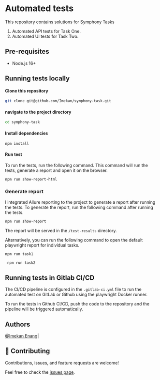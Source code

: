 # Automated tests

This repository contains solutions for Symphony Tasks

1. Automated API tests for Task One.
2. Automated UI tests for Task Two.

## Pre-requisites

- Node.js 16+

## Running tests locally

#### Clone this repository

```bash
git clone git@github.com/Imekan/symphony-task.git
```

#### navigate to the project directory

```bash
cd symphony-task
```

#### Install dependencies

```bash
npm install
```

#### Run test

To run the tests, run the following command. This command will run the tests, generate a report and open it on the browser.

```bash
npm run show-report-html
```

### Generate report
<!-- Describe the use of allure rporting. -->
I integrated Allure reporting to the project to generate a report after running the tests. To generate the report, run the following command after running the tests.

```bash
npm run show-report
```

 The report will be served in the `/test-results` directory.

 Alternatively, you can run the following command to open the default playwright report for individual tasks.

 ```bash
 npm run task1
 ```

```bash
 npm run task2
 ```

## Running tests in Gitlab CI/CD

The CI/CD pipeline is configured in the `.gitlab-ci.yml` file to run the automated test on GitLab or Github using the playwright Docker runner.

To run the tests in Github CI/CD, push the code to the repository and the pipeline will be triggered automatically.

## Authors

[@Imekan Enang](https://www.github.com/Imekan/)|

## 🤝 Contributing

Contributions, issues, and feature requests are welcome!

Feel free to check the [issues page](https://gitlab.com/bobb-rob/api-task-playwright/-/issues).
